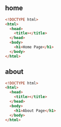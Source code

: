 ## home
```html
<!DOCTYPE html>
<html>
  <head>
    <title></title>
  </head>
  <body>
    <h1>Home Page</h1>
  </body>
</html>
```
## about
```html
<!DOCTYPE html>
<html>
  <head>
    <title></title>
  </head>
  <body>
    <h1>About Page</h1>
  </body>
</html>
```

